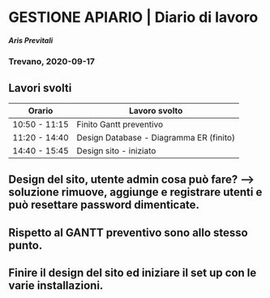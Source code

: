 # GESTIONE APIARIO | Diario di lavoro
##### Aris Previtali
### Trevano, 2020-09-17

## Lavori svolti


|Orario        |Lavoro svolto                 |
|--------------|------------------------------|
| 10:50 - 11:15 | Finito Gantt preventivo |
| 11:20 - 14:40 | Design Database - Diagramma ER (finito) |
| 14:40 - 15:45 | Design sito - iniziato | 

## Design del sito, utente admin cosa può fare? --> soluzione rimuove, aggiunge e registrare utenti e può resettare password dimenticate.


## Rispetto al GANTT preventivo sono allo stesso punto.


## Finire il design del sito ed iniziare il set up con le varie installazioni.
